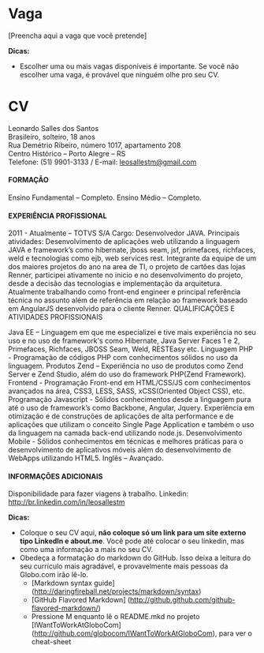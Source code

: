 Vaga
====

[Preencha aqui a vaga que você pretende]

__Dicas:__
* Escolher uma ou mais vagas disponíveis é importante. Se você não escolher uma vaga, é provável que ninguém olhe pro seu CV.

CV
==

Leonardo Salles dos Santos  
Brasileiro, solteiro, 18 anos  
Rua Demétrio Ribeiro, número 1017, apartamento 208  
Centro Histórico – Porto Alegre – RS  
Telefone: (51) 9901-3133 / E-mail: leosallestm@gmail.com  

#### FORMAÇÃO

Ensino Fundamental – Completo.
Ensino Médio – Completo.

#### EXPERIÊNCIA PROFISSIONAL

2011 - Atualmente – TOTVS S/A
Cargo: Desenvolvedor JAVA. 
Principais atividades: Desenvolvimento de aplicações web utilizando a linguagem JAVA e framework’s como hibernate, jboss seam, jsf, primefaces, richfaces, weld e tecnologias como ejb, web services rest.
Integrante da equipe de um dos maiores projetos do ano na area de TI, o projeto de cartões das lojas Renner, participei ativamente no inicio e no desenvolvimento do projeto, desde a decisão das tecnologias e implementação da arquitetura. Atualmente trabalhando como  front-end engineer e principal referência técnica no assunto além de referência em relação ao framework baseado em AngularJS desenvolvido para o cliente Renner.
QUALIFICAÇÕES E ATIVIDADES PROFISSIONAIS

Java EE – Linguagem em que me especializei e tive mais experiência no seu uso e no uso de framework's como Hibernate, Java Server Faces 1 e 2, Primefaces, Richfaces, JBOSS Seam, Weld, RESTEasy etc.
Linguagem PHP - Programação de códigos PHP com conhecimentos sólidos no uso da linguagem.
Produtos Zend – Experiência no uso de produtos como Zend Server e Zend Studio, além do uso do framework PHP(Zend Framework).
Frontend - Programação Front-end em HTML/CSS/JS com conhecimentos avançados na área, CSS3, LESS, SASS, xCSS(Oriented Object CSS),  etc.
Programação Javascript - Sólidos conhecimentos desde a linguagem pura até o uso de framework’s como Backbone, Angular, Jquery. Experiência em otimização e de construções de aplicações de alta performance e de aplicações que utilizam o conceito Single Page Application e também o uso da linguagem na camada back-end utilizando node.js.
Desenvolvimento Mobile - Sólidos conhecimentos em técnicas e melhores práticas para o desenvolvimento de aplicativos móveis além do desenvolvimento de WebApps utilizando HTML5.
Inglês – Avançado.

#### INFORMAÇÕES ADICIONAIS

Disponibilidade para fazer viagens à trabalho.
Linkedin: http://br.linkedin.com/in/leosallestm

__Dicas:__
* Coloque o seu CV aqui, __não coloque só um link para um site externo tipo LinkedIn e about.me__. Você pode até colocar o seu linkedin, mas como uma informação a mais no seu CV.
* Obedeça a formatação do markdown do GitHub. Isso deixa a leitura do seu currículo mais agradável, e provavelmente mais pessoas da Globo.com irão lê-lo.
	* [Markdown syntax guide] (http://daringfireball.net/projects/markdown/syntax)
	* [GitHub Flavored Markdown] (http://github.github.com/github-flavored-markdown/)
	* Pressione M enquanto lê o README.mkd no projeto [IWantToWorkAtGloboCom] (http://github.com/globocom/IWantToWorkAtGloboCom), para ver o cheat-sheet
